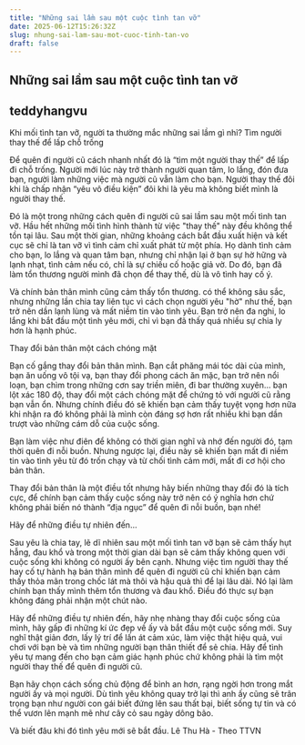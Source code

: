 ```yaml
---
title: "Những sai lầm sau một cuộc tình tan vỡ"
date: 2025-06-12T15:26:32Z
slug: nhung-sai-lam-sau-mot-cuoc-tinh-tan-vo
draft: false
---
```


## Những sai lầm sau một cuộc tình tan vỡ

## teddyhangvu

Khi mối tình tan vỡ, người ta thường mắc những sai lầm gì nhỉ?
Tìm người thay thế để lấp chỗ trống

Để quên đi người cũ cách nhanh nhất đó là “tìm một người thay thế” để lấp đi chỗ trống. Người mới lúc này trở thành người quan tâm, lo lắng, đón đưa bạn, người làm những việc mà người cũ vẫn làm cho bạn. Người thay thế đôi khi là chấp nhận “yêu vô điều kiện” đôi khi là yêu mà không biết mình là người thay thế.

Đó là một trong những cách quên đi người cũ sai lầm sau một mối tình tan vỡ. Hầu hết những mối tình hình thành từ việc "thay thế" này đều không thể tồn tại lâu. Sau một thời gian, những khoảng cách bắt đầu xuất hiện và kết cục sẽ chỉ là tan vỡ vì tình cảm chỉ xuất phát từ một phía. Họ dành tình cảm cho bạn, lo lắng và quan tâm bạn, nhưng chỉ nhận lại ở bạn sự hờ hững và lạnh nhạt, tình cảm nếu có, chỉ là sự chiếu cố hoặc giả vờ. Do đó, bạn đã làm tổn thương người mình đã chọn để thay thế, dù là vô tình hay cố ý. 



Và chính bản thân mình cũng cảm thấy tổn thương. có thể không sâu sắc, nhưng những lần chia tay liên tục vì cách chọn người yêu "hờ" như thế, bạn trở nên dần lạnh lùng và mất niềm tin vào tình yêu. Bạn trở nên đa nghi, lo lắng khi bắt đầu một tình yêu mới, chỉ vì bạn đã thấy quá nhiều sự chia ly hơn là hạnh phúc.

Thay đổi bản thân một cách chóng mặt

Bạn cố gắng thay đổi bản thân mình. Bạn cắt phăng mái tóc dài của mình, bạn ăn uống vô tội vạ, bạn thay đổi phong cách ăn mặc, bạn trở nên nổi loạn, bạn chìm trong những cơn say triền miên, đi bar thường xuyên… bạn lột xác 180 độ, thay đổi một cách chóng mặt để chứng tỏ với người cũ rằng bạn vẫn ổn. Nhưng chính điều đó sẽ khiến bạn cảm thấy tuyệt vọng hơn nữa khi nhận ra đó không phải là mình còn đáng sợ hơn rất nhiều khi bạn dần trượt vào những cám dỗ của cuộc sống.

Bạn làm việc như điên để không có thời gian nghĩ và nhớ đến người đó, tạm thời quên đi nỗi buồn. Nhưng ngược lại, điều này sẽ khiến bạn mất đi niềm tin vào tình yêu từ đó trốn chạy và từ chối tình cảm mới, mất đi cơ hội cho bản thân. 

Thay đổi bản thân là một điều tốt nhưng hãy biến những thay đổi đó là tích cực, để chính bạn cảm thấy cuộc sống này trở nên có ý nghĩa hơn chứ không phải biến nó thành “địa ngục” để quên đi nỗi buồn, bạn nhé!



Hãy để những điều tự nhiên đến…

Sau yêu là chia tay, lẽ dĩ nhiên sau một mối tình tan vỡ bạn sẽ cảm thấy hụt hẫng, đau khổ và trong một thời gian dài bạn sẽ cảm thấy không quen với cuộc sống khi không có người ấy bên cạnh. Nhưng việc tìm người thay thế hay cố tự hành hạ bản thân mình để quên đi người cũ chỉ khiến bạn cảm thấy thỏa mãn trong chốc lát mà thôi và hậu quả thì để lại lâu dài. Nó lại làm chính bạn thấy mình thêm tổn thương và đau khổ. Điều đó thực sự bạn không đáng phải nhận một chút nào.

Hãy để những điều tự nhiên đến, hãy nhẹ nhàng thay đổi cuộc sống của mình, hãy gấp đi những kí ức đẹp về ấy và bắt đầu một cuộc sống mới. Suy nghĩ thật giản đơn, lấy lý trí để lấn át cảm xúc, làm việc thật hiệu quả, vui chơi với bạn bè và tìm những người bạn thân thiết để sẻ chia. Hãy để tình yêu tự mang đến cho bạn cảm giác hạnh phúc chứ không phải là tìm một người thay thế để quên đi người cũ.

Bạn hãy chọn cách sống chủ động để bình an hơn, rạng ngời hơn trong mắt người ấy và mọi người. Dù tình yêu không quay trở lại thì anh ấy cũng sẽ trân trọng bạn như người con gái biết đứng lên sau thất bại, biết sống tự tin và có thể vươn lên mạnh mẽ như cây cỏ sau ngày dông bão. 

Và biết đâu khi đó tình yêu mới sẽ bắt đầu.
Lê Thu Hà - Theo TTVN